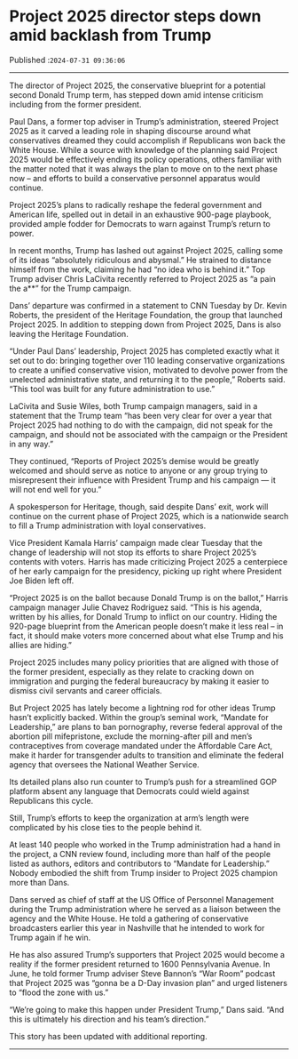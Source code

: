 # Project 2025 director steps down amid backlash from Trump

Published :`2024-07-31 09:36:06`

---

The director of Project 2025, the conservative blueprint for a potential second Donald Trump term, has stepped down amid intense criticism including from the former president.

Paul Dans, a former top adviser in Trump’s administration, steered Project 2025 as it carved a leading role in shaping discourse around what conservatives dreamed they could accomplish if Republicans won back the White House. While a source with knowledge of the planning said Project 2025 would be effectively ending its policy operations, others familiar with the matter noted that it was always the plan to move on to the next phase now – and efforts to build a conservative personnel apparatus would continue.

Project 2025’s plans to radically reshape the federal government and American life, spelled out in detail in an exhaustive 900-page playbook, provided ample fodder for Democrats to warn against Trump’s return to power.

In recent months, Trump has lashed out against Project 2025, calling some of its ideas “absolutely ridiculous and abysmal.” He strained to distance himself from the work, claiming he had “no idea who is behind it.” Top Trump adviser Chris LaCivita recently referred to Project 2025 as “a pain the a**” for the Trump campaign.

Dans’ departure was confirmed in a statement to CNN Tuesday by Dr. Kevin Roberts, the president of the Heritage Foundation, the group that launched Project 2025. In addition to stepping down from Project 2025, Dans is also leaving the Heritage Foundation.

“Under Paul Dans’ leadership, Project 2025 has completed exactly what it set out to do: bringing together over 110 leading conservative organizations to create a unified conservative vision, motivated to devolve power from the unelected administrative state, and returning it to the people,” Roberts said. “This tool was built for any future administration to use.”

LaCivita and Susie Wiles, both Trump campaign managers, said in a statement that the Trump team “has been very clear for over a year that Project 2025 had nothing to do with the campaign, did not speak for the campaign, and should not be associated with the campaign or the President in any way.”

They continued, “Reports of Project 2025’s demise would be greatly welcomed and should serve as notice to anyone or any group trying to misrepresent their influence with President Trump and his campaign — it will not end well for you.”

A spokesperson for Heritage, though, said despite Dans’ exit, work will continue on the current phase of Project 2025, which is a nationwide search to fill a Trump administration with loyal conservatives.

Vice President Kamala Harris’ campaign made clear Tuesday that the change of leadership will not stop its efforts to share Project 2025’s contents with voters. Harris has made criticizing Project 2025 a centerpiece of her early campaign for the presidency, picking up right where President Joe Biden left off.

“Project 2025 is on the ballot because Donald Trump is on the ballot,” Harris campaign manager Julie Chavez Rodriguez said. “This is his agenda, written by his allies, for Donald Trump to inflict on our country. Hiding the 920-page blueprint from the American people doesn’t make it less real – in fact, it should make voters more concerned about what else Trump and his allies are hiding.”

Project 2025 includes many policy priorities that are aligned with those of the former president, especially as they relate to cracking down on immigration and purging the federal bureaucracy by making it easier to dismiss civil servants and career officials.

But Project 2025 has lately become a lightning rod for other ideas Trump hasn’t explicitly backed. Within the group’s seminal work, “Mandate for Leadership,” are plans to ban pornography, reverse federal approval of the abortion pill mifepristone, exclude the morning-after pill and men’s contraceptives from coverage mandated under the Affordable Care Act, make it harder for transgender adults to transition and eliminate the federal agency that oversees the National Weather Service.

Its detailed plans also run counter to Trump’s push for a streamlined GOP platform absent any language that Democrats could wield against Republicans this cycle.

Still, Trump’s efforts to keep the organization at arm’s length were complicated by his close ties to the people behind it.

At least 140 people who worked in the Trump administration had a hand in the project, a CNN review found, including more than half of the people listed as authors, editors and contributors to “Mandate for Leadership.” Nobody embodied the shift from Trump insider to Project 2025 champion more than Dans.

Dans served as chief of staff at the US Office of Personnel Management during the Trump administration where he served as a liaison between the agency and the White House. He told a gathering of conservative broadcasters earlier this year in Nashville that he intended to work for Trump again if he win.

He has also assured Trump’s supporters that Project 2025 would become a reality if the former president returned to 1600 Pennsylvania Avenue. In June, he told former Trump adviser Steve Bannon’s “War Room” podcast that Project 2025 was “gonna be a D-Day invasion plan” and urged listeners to “flood the zone with us.”

“We’re going to make this happen under President Trump,” Dans said. “And this is ultimately his direction and his team’s direction.”

This story has been updated with additional reporting.

---

